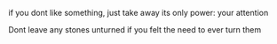 if you dont like something, just take away its only power: your attention

Dont leave any stones unturned if you felt the need to ever turn them